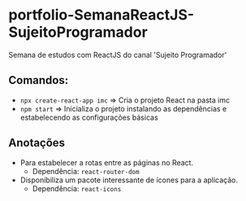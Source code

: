 # portfolio-SemanaReactJS-SujeitoProgramador
Semana de estudos com ReactJS do canal 'Sujeito Programador'

## Comandos:
- `npx create-react-app imc` => Cria o projeto React na pasta imc
- `npm start` => Inicializa o projeto instalando as dependências e estabelecendo as configurações básicas

## Anotações
- Para estabelecer a rotas entre as páginas no React.
  - Dependência: `react-router-dom`
- Disponibiliza um pacote interessante de ícones para a aplicação.
  - Dependência: `react-icons`